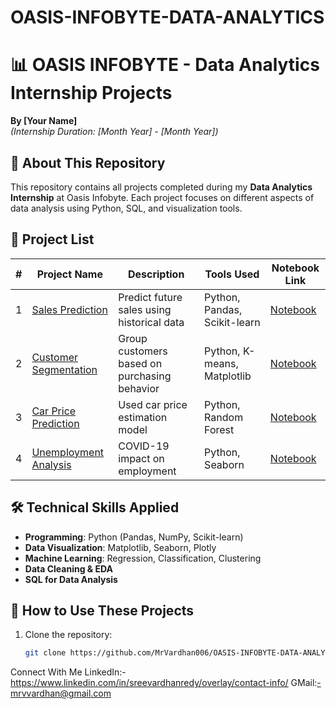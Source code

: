 # OASIS-INFOBYTE-DATA-ANALYTICS
# 📊 OASIS INFOBYTE - Data Analytics Internship Projects
**By [Your Name]**  
*(Internship Duration: [Month Year] - [Month Year])*  

## 🚀 About This Repository
This repository contains all projects completed during my **Data Analytics Internship** at Oasis Infobyte. Each project focuses on different aspects of data analysis using Python, SQL, and visualization tools.

## 📂 Project List
| #  | Project Name | Description | Tools Used | Notebook Link |
|----|-------------|-------------|------------|--------------|
| 1  | [Sales Prediction](Sales_Prediction/) | Predict future sales using historical data | Python, Pandas, Scikit-learn | [Notebook](Sales_Prediction/) |
| 2  | [Customer Segmentation](Customer_Segmentation/) | Group customers based on purchasing behavior | Python, K-means, Matplotlib | [Notebook](Customer_Segmentation/) |
| 3  | [Car Price Prediction](Car_Price_Prediction/) | Used car price estimation model | Python, Random Forest | [Notebook](Car_Price_Prediction/) |
| 4  | [Unemployment Analysis](Unemployment_Analysis/) | COVID-19 impact on employment | Python, Seaborn | [Notebook](Unemployment_Analysis/) |

## 🛠️ Technical Skills Applied
- **Programming**: Python (Pandas, NumPy, Scikit-learn)
- **Data Visualization**: Matplotlib, Seaborn, Plotly
- **Machine Learning**: Regression, Classification, Clustering
- **Data Cleaning & EDA**
- **SQL for Data Analysis**

## 📌 How to Use These Projects
1. Clone the repository:
   ```bash
   git clone https://github.com/MrVardhan006/OASIS-INFOBYTE-DATA-ANALYTICS.git
Connect With Me
LinkedIn:-https://www.linkedin.com/in/sreevardhanredy/overlay/contact-info/
GMail:-mrvvardhan@gmail.com
